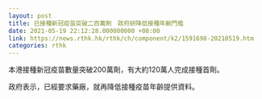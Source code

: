 ```yaml
---
layout: post
title: 已接種新冠疫苗突破二百萬劑　政府研降低接種年齡門檻
date: 2021-05-19 22:12:28.000000000 +08:00
link: https://news.rthk.hk/rthk/ch/component/k2/1591698-20210519.htm
categories: rthk
---
```


本港接種新冠疫苗數量突破200萬劑，有大約120萬人完成接種首劑。

政府表示，已經要求藥廠，就再降低接種疫苗年齡提供資料。
